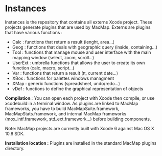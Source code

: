 # Instances

Instances is the repository that contains all externs Xcode project. These projects generate plugins that are used by MacMap.
Externs are plugins that have various functions :
- Calc : functions that return a result (lenght, area...)
- Geog : functions that deals with geographic query (inside, containing...)
- Tool : functions that manage mouse and user interface with the main mapping window (select, zoom, scroll...)
- UserExt : umbrella functions that allows the user to create its own function (calc, macro, script...)
- Var : functions that return a result (π, current date...)
- XBox : functions for palettes windows managment
- XMap : generic functions (spreadsheet, undo/redo...)
- vDef : functions to define the graphical representation of objects


**Compilation :**
You can open each project with Xcode then compile, or use xcodebuild in a terminal window. As plugins are linked to MacMap frameworks, you have to build MacMapSuite.framework, MacMapStats.framework, and internal MacMap frameworks (mox_intf.framework, std_ext.framework...) before building components.

Note: MacMap projects are currently built with Xcode 6 against Mac OS X 10.8 SDK.

**Installation location :**
Plugins are installed in the standard MacMap plugins directory.
